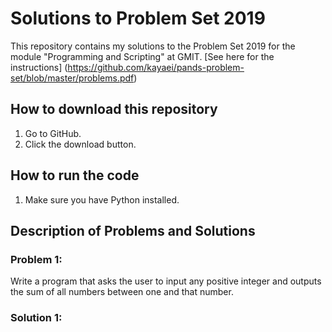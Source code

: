 # Solutions to Problem Set 2019

This repository contains my solutions to the Problem Set 2019 for the module "Programming and Scripting" at GMIT.
[See here for the instructions] (https://github.com/kayaei/pands-problem-set/blob/master/problems.pdf)


## How to download this repository

1. Go to GitHub.
2. Click the download button.

## How to run the code

1. Make sure you have Python installed.

## Description of Problems and Solutions

### Problem 1:

Write a program that asks the user to input any positive integer and outputs the 
sum of all numbers between one and that number.

### Solution 1:
